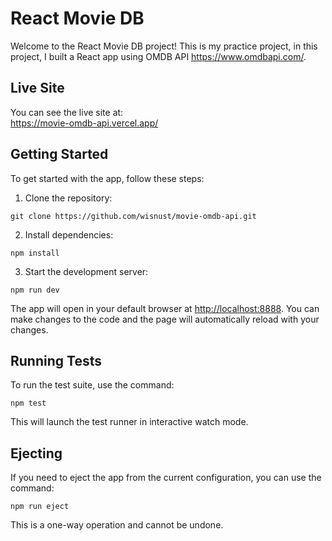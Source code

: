 # React Movie DB

Welcome to the React Movie DB project! This is my practice project, in this project, I built a React app using OMDB API https://www.omdbapi.com/.

## Live Site

You can see the live site at:  
<https://movie-omdb-api.vercel.app/>

## Getting Started

To get started with the app, follow these steps:

1.  Clone the repository:

```
git clone https://github.com/wisnust/movie-omdb-api.git
```

2.  Install dependencies:

```
npm install
```

3.  Start the development server:

```
npm run dev
```

The app will open in your default browser at <http://localhost:8888>.
You can make changes to the code and the page will automatically reload
with your changes.

## Running Tests

To run the test suite, use the command:

```
npm test
```

This will launch the test runner in interactive watch mode.

## Ejecting

If you need to eject the app from the current configuration, you can use
the command:

```
npm run eject
```

This is a one-way operation and cannot be undone.